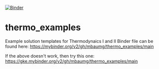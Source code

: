 [![Binder](https://mybinder.org/badge_logo.svg)](https://mybinder.org/v2/gh/mbaumg/thermo_examples/main)
# thermo_examples
Example solution templates for Thermodynaics I and II
Binder file can be found here: https://mybinder.org/v2/gh/mbaumg/thermo_examples/main

If the above doesn't work, then try this one: https://gke.mybinder.org/v2/gh/mbaumg/thermo_examples/main
